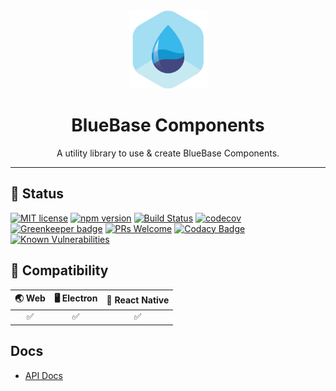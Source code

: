 <div align="center">
	<img width=125 height=125 src="assets/common/logo.png">
  <h1>
		BlueBase Components
	</h1>
  <p>A utility library to use & create BlueBase Components.</p>
</div>

<hr />

## 🎊 Status

[![MIT license](https://img.shields.io/badge/license-MIT-brightgreen.svg)](http://opensource.org/licenses/MIT)
[![npm version](https://img.shields.io/npm/v/@bluebase/components.svg?style=flat)](https://npmjs.org/package/@bluebase/components "View this project on npm")
[![Build Status](https://travis-ci.com/BlueBaseJS/components.svg?branch=master)](https://travis-ci.com/BlueBaseJS/components)
[![codecov](https://codecov.io/gh/BlueBaseJS/components/branch/master/graph/badge.svg)](https://codecov.io/gh/BlueBaseJS/components)
[![Greenkeeper badge](https://badges.greenkeeper.io/BlueBaseJS/components.svg)](https://greenkeeper.io/) [![PRs Welcome](https://img.shields.io/badge/PRs-welcome-brightgreen.svg)](https://github.com/BlueBaseJS/components/blob/master/CONTRIBUTING.md)
[![Codacy Badge](https://api.codacy.com/project/badge/Grade/3c79162871414b6aa7c15d1a423adeca)](https://www.codacy.com/app/BlueBaseJS/components?utm_source=github.com\&utm_medium=referral\&utm_content=BlueBaseJS/components\&utm_campaign=Badge_Grade)
[![Known Vulnerabilities](https://snyk.io/test/github/BlueBaseJS/components/badge.svg)](https://snyk.io/test/github/BlueBaseJS/components)

## 🤝 Compatibility

| 🌏 Web | 🖥 Electron | 📱 React Native |
| :----: | :---------: | :--------------: |
|   ✅   |      ✅     |        ✅       |

## Docs

*   [API Docs](https://bluebasejs.github.io/components/)

